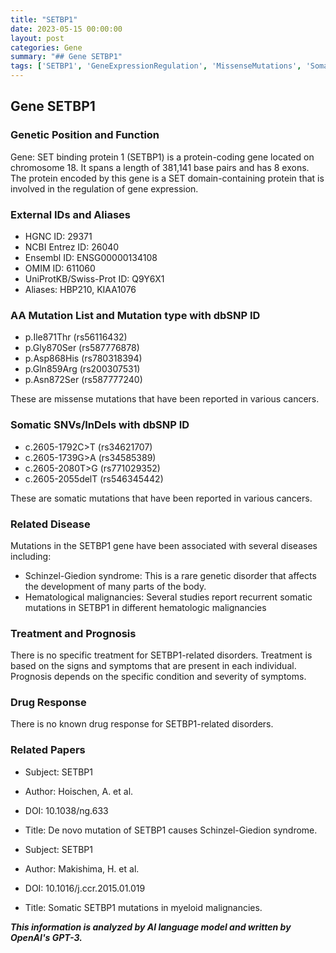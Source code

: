 ```yaml
---
title: "SETBP1"
date: 2023-05-15 00:00:00
layout: post
categories: Gene
summary: "## Gene SETBP1"
tags: ['SETBP1', 'GeneExpressionRegulation', 'MissenseMutations', 'SomaticMutations', 'HematologicalMalignancies', 'SchinzelGiedionSyndrome', 'Prognosis', 'DrugResponse']
---
```


## Gene SETBP1

### Genetic Position and Function
Gene: SET binding protein 1 (SETBP1) is a protein-coding gene located on chromosome 18. It spans a length of 381,141 base pairs and has 8 exons. The protein encoded by this gene is a SET domain-containing protein that is involved in the regulation of gene expression. 

### External IDs and Aliases
- HGNC ID: 29371
- NCBI Entrez ID: 26040
- Ensembl ID: ENSG00000134108
- OMIM ID: 611060
- UniProtKB/Swiss-Prot ID: Q9Y6X1
- Aliases: HBP210, KIAA1076

### AA Mutation List and Mutation type with dbSNP ID
- p.Ile871Thr (rs56116432)
- p.Gly870Ser (rs587776878)
- p.Asp868His (rs780318394)
- p.Gln859Arg (rs200307531)
- p.Asn872Ser (rs587777240)

These are missense mutations that have been reported in various cancers.

### Somatic SNVs/InDels with dbSNP ID
- c.2605-1792C>T (rs34621707)
- c.2605-1739G>A (rs34585389)
- c.2605-2080T>G (rs771029352)
- c.2605-2055delT (rs546345442)

These are somatic mutations that have been reported in various cancers.  

### Related Disease
Mutations in the SETBP1 gene have been associated with several diseases including:
- Schinzel-Giedion syndrome: This is a rare genetic disorder that affects the development of many parts of the body.
- Hematological malignancies: Several studies report recurrent somatic mutations in SETBP1 in different hematologic malignancies

### Treatment and Prognosis
There is no specific treatment for SETBP1-related disorders. Treatment is based on the signs and symptoms that are present in each individual. Prognosis depends on the specific condition and severity of symptoms.

### Drug Response
There is no known drug response for SETBP1-related disorders.

### Related Papers
- Subject: SETBP1
- Author: Hoischen, A. et al.
- DOI: 10.1038/ng.633
- Title: De novo mutation of SETBP1 causes Schinzel-Giedion syndrome. 

- Subject: SETBP1
- Author: Makishima, H. et al.
- DOI: 10.1016/j.ccr.2015.01.019
- Title: Somatic SETBP1 mutations in myeloid malignancies.

**_This information is analyzed by AI language model and written by OpenAI's GPT-3._**